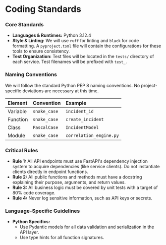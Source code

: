 # Coding Standards

### Core Standards

- **Languages & Runtimes:** Python 3.12.4
- **Style & Linting:** We will use `ruff` for linting and `black` for code formatting. A `pyproject.toml` file will contain the configurations for these tools to ensure consistency.
- **Test Organization:** Test files will be located in the `tests/` directory of each service. Test filenames will be prefixed with `test_`.

### Naming Conventions

We will follow the standard Python PEP 8 naming conventions. No project-specific deviations are necessary at this time.

| Element | Convention | Example |
| :--- | :--- | :--- |
| Variable | `snake_case` | `incident_id` |
| Function | `snake_case` | `create_incident` |
| Class | `PascalCase` | `IncidentModel` |
| Module | `snake_case` | `correlation_engine.py` |

### Critical Rules

- **Rule 1:** All API endpoints must use FastAPI's dependency injection system to acquire dependencies (like service clients). Do not instantiate clients directly in endpoint functions.
- **Rule 2:** All public functions and methods must have a docstring explaining their purpose, arguments, and return values.
- **Rule 3:** All business logic must be covered by unit tests with a target of 80% code coverage.
- **Rule 4:** Never log sensitive information, such as API keys or secrets.

### Language-Specific Guidelines

- **Python Specifics:**
    - Use Pydantic models for all data validation and serialization in the API layer.
    - Use type hints for all function signatures.
